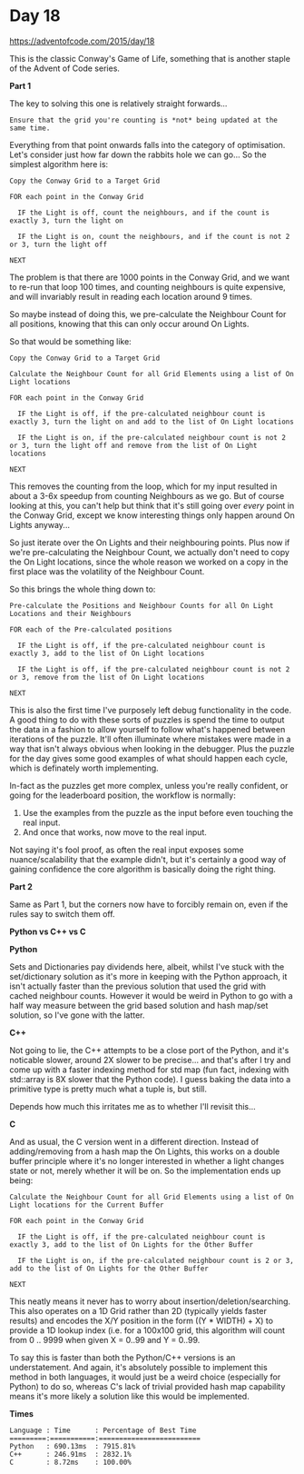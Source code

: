 # Day 18

https://adventofcode.com/2015/day/18

This is the classic Conway's Game of Life, something that is another staple of the Advent of Code series.

**Part 1**

The key to solving this one is relatively straight forwards...

    Ensure that the grid you're counting is *not* being updated at the same time.

Everything from that point onwards falls into the category of optimisation.  Let's consider just how far down the rabbits hole we can go...  So the simplest algorithm here is:

    Copy the Conway Grid to a Target Grid
    
    FOR each point in the Conway Grid
    
      IF the Light is off, count the neighbours, and if the count is exactly 3, turn the light on
      
      IF the Light is on, count the neighbours, and if the count is not 2 or 3, turn the light off

    NEXT

The problem is that there are 1000 points in the Conway Grid, and we want to re-run that loop 100 times, and counting neighbours is quite expensive, and will invariably result in reading each location around 9 times.

So maybe instead of doing this, we pre-calculate the Neighbour Count for all positions, knowing that this can only occur around On Lights.

So that would be something like:

    Copy the Conway Grid to a Target Grid
    
    Calculate the Neighbour Count for all Grid Elements using a list of On Light locations
    
    FOR each point in the Conway Grid
    
      IF the Light is off, if the pre-calculated neighbour count is exactly 3, turn the light on and add to the list of On Light locations
      
      IF the Light is on, if the pre-calculated neighbour count is not 2 or 3, turn the light off and remove from the list of On Light locations
      
    NEXT

This removes the counting from the loop, which for my input resulted in about a 3-6x speedup from counting Neighbours as we go.  But of course looking at this, you can't help but think that it's still going over *every* point in the Conway Grid, except we know interesting things only happen around On Lights anyway...

So just iterate over the On Lights and their neighbouring points.  Plus now if we're pre-calculating the Neighbour Count, we actually don't need to copy the On Light locations, since the whole reason we worked on a copy in the first place was the volatility of the Neighbour Count.

So this brings the whole thing down to:

    Pre-calculate the Positions and Neighbour Counts for all On Light Locations and their Neighbours
    
    FOR each of the Pre-calculated positions
    
      IF the Light is off, if the pre-calculated neighbour count is exactly 3, add to the list of On Light locations

      IF the Light is off, if the pre-calculated neighbour count is not 2 or 3, remove from the list of On Light locations

    NEXT

This is also the first time I've purposely left debug functionality in the code.  A good thing to do with these sorts of puzzles is spend the time to output the data in a fashion to allow yourself to follow what's happened between iterations of the puzzle.  It'll often illuminate where mistakes were made in a way that isn't always obvious when looking in the debugger.  Plus the puzzle for the day gives some good examples of what should happen each cycle, which is definately worth implementing.

In-fact as the puzzles get more complex, unless you're really confident, or going for the leaderboard position, the workflow is normally:

1. Use the examples from the puzzle as the input before even touching the real input.
2. And once that works, now move to the real input.

Not saying it's fool proof, as often the real input exposes some nuance/scalability that the example didn't, but it's certainly a good way of gaining confidence the core algorithm is basically doing the right thing.

**Part 2**

Same as Part 1, but the corners now have to forcibly remain on, even if the rules say to switch them off.

**Python vs C++ vs C**

**Python**

Sets and Dictionaries pay dividends here, albeit, whilst I've stuck with the set/dictionary solution as it's more in keeping with the Python approach, it isn't actually faster than the previous solution that used the grid with cached neighbour counts.  However it would be weird in Python to go with a half way measure between the grid based solution and hash map/set solution, so I've gone with the latter.

**C++**

Not going to lie, the C++ attempts to be a close port of the Python, and it's noticable slower, around 2X slower to be precise... and that's after I try and come up with a faster indexing method for std map (fun fact, indexing with std::array is 8X slower that the Python code).  I guess baking the data into a primitive type is pretty much what a tuple is, but still.

Depends how much this irritates me as to whether I'll revisit this...

**C**

And as usual, the C version went in a different direction.  Instead of adding/removing from a hash map the On Lights, this works on a double buffer principle where it's no longer interested in whether a light changes state or not, merely whether it will be on.  So the implementation ends up being:

    Calculate the Neighbour Count for all Grid Elements using a list of On Light locations for the Current Buffer
    
    FOR each point in the Conway Grid
    
      IF the Light is off, if the pre-calculated neighbour count is exactly 3, add to the list of On Lights for the Other Buffer
      
      IF the Light is on, if the pre-calculated neighbour count is 2 or 3, add to the list of On Lights for the Other Buffer
      
    NEXT
    
This neatly means it never has to worry about insertion/deletion/searching.  This also operates on a 1D Grid rather than 2D (typically yields faster results) and encodes the X/Y position in the form ((Y * WIDTH) + X) to provide a 1D lookup index (i.e. for a 100x100 grid, this algorithm will count from 0 .. 9999 when given X = 0..99 and Y = 0..99.

To say this is faster than both the Python/C++ versions is an understatement.  And again, it's absolutely possible to implement this method in both languages, it would just be a weird choice (especially for Python) to do so, whereas C's lack of trivial provided hash map capability means it's more likely a solution like this would be implemented.

**Times**

    Language : Time      : Percentage of Best Time
    =========:===========:=========================
    Python   : 690.13ms  : 7915.81%
    C++      : 246.91ms  : 2832.1%
    C        : 8.72ms    : 100.00%
